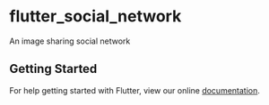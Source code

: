 # flutter_social_network

An image sharing social network

## Getting Started

For help getting started with Flutter, view our online
[documentation](https://flutter.io/).
